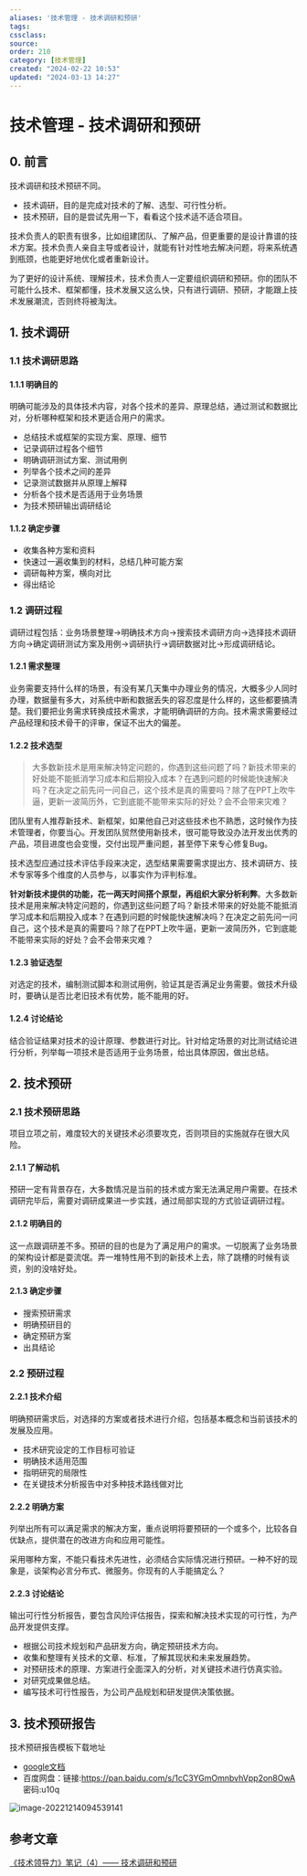 ```yaml
---
aliases: '技术管理 - 技术调研和预研'
tags: 
cssclass:
source:
order: 210
category: [技术管理]
created: "2024-02-22 10:53"
updated: "2024-03-13 14:27"
---
```


# 技术管理 - 技术调研和预研

## 0. 前言

技术调研和技术预研不同。

- 技术调研，目的是完成对技术的了解、选型、可行性分析。
- 技术预研，目的是尝试先用一下，看看这个技术适不适合项目。

技术负责人的职责有很多，比如组建团队、了解产品，但更重要的是设计靠谱的技术方案。技术负责人亲自主导或者设计，就能有针对性地去解决问题，将来系统遇到瓶颈，也能更好地优化或者重新设计。

为了更好的设计系统、理解技术，技术负责人一定要组织调研和预研。你的团队不可能什么技术、框架都懂，技术发展又这么快，只有进行调研、预研，才能跟上技术发展潮流，否则终将被淘汰。

## 1. 技术调研

### 1.1 技术调研思路

#### 1.1.1 明确目的

明确可能涉及的具体技术内容，对各个技术的差异、原理总结，通过测试和数据比对，分析哪种框架和技术更适合用户的需求。

- 总结技术或框架的实现方案、原理、细节
- 记录调研过程各个细节
- 明确调研测试方案、测试用例
- 列举各个技术之间的差异
- 记录测试数据并从原理上解释
- 分析各个技术是否适用于业务场景
- 为技术预研输出调研结论

#### 1.1.2 确定步骤

- 收集各种方案和资料
- 快速过一遍收集到的材料，总结几种可能方案
- 调研每种方案，横向对比
- 得出结论

### 1.2 调研过程

调研过程包括：业务场景整理->明确技术方向->搜索技术调研方向->选择技术调研方向->确定调研测试方案及用例->调研执行->调研数据对比->形成调研结论。

#### 1.2.1 需求整理

业务需要支持什么样的场景，有没有某几天集中办理业务的情况，大概多少人同时办理，数据量有多大，对系统中断和数据丢失的容忍度是什么样的，这些都要搞清楚。我们要把业务需求转换成技术需求，才能明确调研的方向。技术需求需要经过产品经理和技术骨干的评审，保证不出大的偏差。

#### 1.2.2 技术选型

>大多数新技术是用来解决特定问题的，你遇到这些问题了吗？新技术带来的好处能不能抵消学习成本和后期投入成本？在遇到问题的时候能快速解决吗？在决定之前先问一问自己，这个技术是真的需要吗？除了在PPT上吹牛逼，更新一波简历外，它到底能不能带来实际的好处？会不会带来灾难？

团队里有人推荐新技术、新框架，如果他自己对这些技术也不熟悉，这时候作为技术管理者，你要当心。开发团队贸然使用新技术，很可能导致没办法开发出优秀的产品，项目进度也会变慢，交付出现严重问题，甚至停下来专心修复Bug。

技术选型应通过技术评估手段来决定，选型结果需要需求提出方、技术调研方、技术专家等多个维度的人员参与，以事实作为评判标准。

**针对新技术提供的功能，花一两天时间搭个原型，再组织大家分析利弊**。大多数新技术是用来解决特定问题的，你遇到这些问题了吗？新技术带来的好处能不能抵消学习成本和后期投入成本？在遇到问题的时候能快速解决吗？在决定之前先问一问自己，这个技术是真的需要吗？除了在PPT上吹牛逼，更新一波简历外，它到底能不能带来实际的好处？会不会带来灾难？

#### 1.2.3 验证选型

对选定的技术，编制测试脚本和测试用例，验证其是否满足业务需要。做技术升级时，要确认是否比老旧技术有优势，能不能用的好。

#### 1.2.4 讨论结论

结合验证结果对技术的设计原理、参数进行对比。针对给定场景的对比测试结论进行分析，列举每一项技术是否适用于业务场景，给出具体原因，做出总结。

## 2. 技术预研

### 2.1 技术预研思路

项目立项之前，难度较大的关键技术必须要攻克，否则项目的实施就存在很大风险。

#### 2.1.1 了解动机

预研一定有背景存在，大多数情况是当前的技术或方案无法满足用户需要。在技术调研完毕后，需要对调研成果进一步实践，通过局部实现的方式验证调研过程。

#### 2.1.2 明确目的

这一点跟调研差不多。预研的目的也是为了满足用户的需求。一切脱离了业务场景的架构设计都是耍流氓。弄一堆特性用不到的新技术上去，除了跳槽的时候有谈资，别的没啥好处。

#### 2.1.3 确定步骤

- 搜索预研需求
- 明确预研目的
- 确定预研方案
- 出具结论

### 2.2 预研过程

#### 2.2.1 技术介绍

明确预研需求后，对选择的方案或者技术进行介绍，包括基本概念和当前该技术的发展及应用。

- 技术研究设定的工作目标可验证
- 明确技术适用范围
- 指明研究的局限性
- 在关键技术分析报告中对多种技术路线做对比

#### 2.2.2 明确方案

列举出所有可以满足需求的解决方案，重点说明将要预研的一个或多个，比较各自优缺点，提供潜在的改进方向和应用可能性。

采用哪种方案，不能只看技术先进性，必须结合实际情况进行预研。一种不好的现象是，谈架构必言分布式、微服务。你现有的人手能搞定么？

#### 2.2.3 讨论结论

输出可行性分析报告，要包含风险评估报告，探索和解决技术实现的可行性，为产品开发提供支撑。

- 根据公司技术规划和产品研发方向，确定预研技术方向。
- 收集和整理有关技术的文章、标准，了解其现状和未来发展趋势。
- 对预研技术的原理、方案进行全面深入的分析，对关键技术进行仿真实验。
- 对研究成果做总结。
- 编写技术可行性报告，为公司产品规划和研发提供决策依据。

## 3. 技术预研报告

技术预研报告模板下载地址

- [google文档](https://docs.google.com/document/d/1WZXiIKAzAvhRQt2gqMykvXTS8MlLsD_sxUkmcTsWeSo/edit)
- 百度网盘：链接:https://pan.baidu.com/s/1cC3YGmOmnbvhVpp2on8OwA 密码:u10q

![image-20221214094539141](https://cdn.jsdelivr.net/gh/MrJackC/PicGoImages/other/202403131427872.png)

## 参考文章

[《技术领导力》笔记（4）—— 技术调研和预研](https://www.cnblogs.com/burningblade/p/15089464.html)